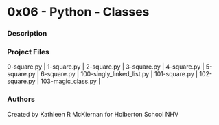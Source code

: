# 0x06 - Python - Classes

### Description

### Project Files
0-square.py |
1-square.py |
2-square.py |
3-square.py |
4-square.py |
5-square.py |
6-square.py |
100-singly_linked_list.py |
101-square.py |
102-square.py |
103-magic_class.py |

### Authors
Created by Kathleen R McKiernan for Holberton School NHV